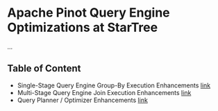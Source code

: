 # Apache Pinot Query Engine Optimizations at StarTree

...

## Table of Content

- Single-Stage Query Engine Group-By Execution Enhancements
[link](sse-groupby.md)
- Multi-Stage Query Engine Join Execution Enhancements 
[link](mse-join.md)
- Query Planner / Optimizer Enhancements
[link](query-planner.md)
